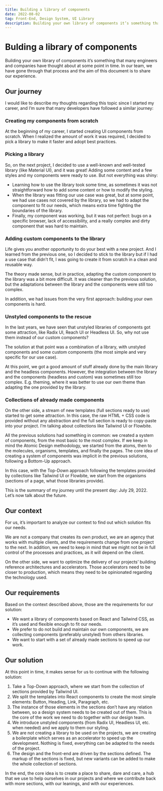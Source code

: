 ```yaml
---
title: Building a library of components
date: 2022-08-02
tag: Front-End, Design System, UI Library
description: Building your own library of components it’s something that many engineers and companies have thought about at some point in time. In our team, we have gone through that process and the aim of this document is to share our experience.
---
```


# Bulding a library of components

Building your own library of components it’s something that many engineers and companies have thought about at some point in time. In our team, we have gone through that process and the aim of this document is to share our experience.

## Our journey

I would like to describe my thoughts regarding this topic since I started my career, and I’m sure that many developers have followed a similar journey:

### Creating my components from scratch

At the beginning of my career, I started creating UI components from scratch. When I realized the amount of work it was required, I decided to pick a library to make it faster and adopt best practices.

### Picking a library

So, on the next project, I decided to use a well-known and well-tested library (like Material UI), and it was great! Adding some content and a few styles and my components were ready to use. But not everything was shiny:

- Learning how to use the library took some time, as sometimes it was not straightforward how to add some content or how to modify the styling.
- When the library was fitting our use case was great, but at some point, we had use cases not covered by the library, so we had to adapt the component to fit our needs, which means extra time fighting the boundaries of the library.
- Finally, my component was working, but it was not perfect: bugs on a specific browser, lack of accessibility, and a really complex and dirty component that was hard to maintain.

### Adding custom components to the library

Life gives you another opportunity to do your best with a new project. And I learned from the previous one, so I decided to stick to the library but if I had a use case that didn’t fit, I was going to create it from scratch in a clean and reusable way.

The theory made sense, but in practice, adapting the custom component to the library was a bit more difficult. It was cleaner than the previous solution, but the adaptations between the library and the components were still too complex.

In addition, we had issues from the very first approach: building your own components is hard.

### Unstyled components to the rescue

In the last years, we have seen that unstyled libraries of components got some attraction, like Radix UI, Reach UI or Headless UI. So, why not use them instead of our custom components?

The solution at that point was a combination of a library, with unstyled components and some custom components (the most simple and very specific for our use case).

At this point, we got a good amount of stuff already done by the main library and the headless components. However, the integration between the library and the components (headless and custom) was sometimes still too complex. E.g. theming, where it was better to use our own theme than adapting the one provided by the library.

### Collections of already made components

On the other side, a stream of new templates (full sections ready to use) started to get some attraction. In this case, the raw HTML + CSS code is provided without any abstraction and the full section is ready to copy-paste into your project. I’m talking about collections like Tailwind UI or Flowbite.

All the previous solutions had something in common: we created a system of components, from the most basic to the most complex. If we keep in mind the Atomic Design methodology, we started from the atoms, then to the molecules, organisms, templates, and finally the pages. The core idea of creating a system of components was implicit in the previous solutions, following a Bottom-Up approach.

In this case, with the Top-Down approach following the templates provided by collections like Tailwind UI or Flowbite, we start from the organisms (sections of a page, what those libraries provide).

This is the summary of my journey until the present day: July 29, 2022. Let’s now talk about the future.

## Our context

For us, it’s important to analyze our context to find out which solution fits our needs.

We are not a company that creates its own product, we are an agency that works with multiple clients, and the requirements change from one project to the next. In addition, we need to keep in mind that we might not be in full control of the processes and practices, as it will depend on the client.

On the other side, we want to optimize the delivery of our projects’ building reference architectures and accelerators. Those accelerators need to be closer to production, which means they need to be opinionated regarding the technology used.

## Our requirements

Based on the context described above, those are the requirements for our solution:

- We want a library of components based on React and Tailwind CSS, as it’s used and flexible enough to fit our needs.
- We prefer to do not build and maintain our own components, we are collecting components (preferably unstyled) from others libraries.
- We want to start with a set of already made sections to speed up our work.

## Our solution

At this point in time, it makes sense for us to continue with the following solution:

1. Take a Top-Down approach, where we start from the collection of sections provided by Tailwind UI.
2. We split the templates into React components to create the most simple elements: Button, Heading, Link, Paragraph, etc.
3. The instance of those elements in the sections don’t have any relation between, so a design system needs to be created out of them. This is the core of the work we need to do together with our design team.
4. We introduce unstyled components (from Radix UI, Headless UI, etc. when needed) and we apply to them our styling.
5. We are not creating a library to be used on the projects, we are creating a boilerplate which serves as an accelerator to speed up the development. Nothing is fixed, everything can be adapted to the needs of the project.
6. The design and the front-end are driven by the sections defined. The markup of the sections is fixed, but new variants can be added to make the whole collection of sections.

In the end, the core idea is to create a place to share, dare and care, a hub that we use to help ourselves in our projects and where we contribute back with more sections, with our leanings, and with our experiences.
